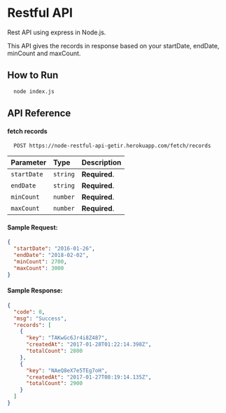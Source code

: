 
# Restful API

Rest API using express in Node.js.

This API gives the records in response based on your startDate, endDate, minCount and maxCount.


## How to Run
```bash
  node index.js
```


## API Reference

#### fetch records

```http
  POST https://node-restful-api-getir.herokuapp.com/fetch/records
```

| Parameter | Type     | Description                       |
| :-------- | :------- | :-------------------------------- |
| `startDate`      | `string` | **Required**. |
| `endDate`      | `string` | **Required**. |
| `minCount`      | `number` | **Required**. |
| `maxCount`      | `number` | **Required**. |





#### Sample Request:

```json
{
  "startDate": "2016-01-26",
  "endDate": "2018-02-02",
  "minCount": 2700,
  "maxCount": 3000
}
```

#### Sample Response:
```json
{
  "code": 0,
  "msg": "Success",
  "records": [
    {
      "key": "TAKwGc6Jr4i8Z487",
      "createdAt": "2017-01-28T01:22:14.398Z",
      "totalCount": 2800
    },
    {
      "key": "NAeQ8eX7e5TEg7oH",
      "createdAt": "2017-01-27T08:19:14.135Z",
      "totalCount": 2900
    }
  ]
}
```

